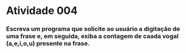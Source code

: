 # Atividade 004

### Escreva um programa que solicite ao usuário a digitação de uma frase e, em seguida, exiba a contagem de caada vogal (a,e,i,o,u) presente na frase.

#